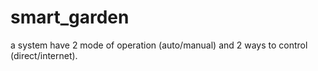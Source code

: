 # smart_garden
a system have 2 mode of operation (auto/manual) and 2 ways to control (direct/internet).
